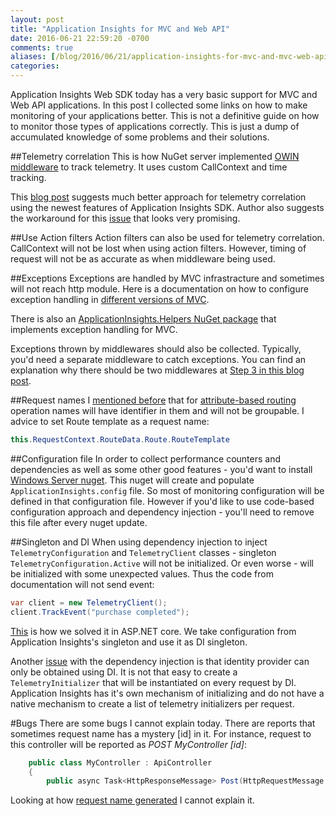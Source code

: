 ```yaml
---
layout: post
title: "Application Insights for MVC and Web API"
date: 2016-06-21 22:59:20 -0700
comments: true
aliases: [/blog/2016/06/21/application-insights-for-mvc-and-mvc-web-api/]
categories: 
---
```

Application Insights Web SDK today has a very basic support for MVC and Web API applications. In this post I collected some links on how to make monitoring of your applications better. This is not a definitive guide on how to monitor those types of applications correctly. This is just a dump of accumulated knowledge of some problems and their solutions.

##Telemetry correlation
This is how NuGet server implemented [OWIN middleware](https://github.com/NuGet/NuGet.Services.Metadata/pull/68/files) to track telemetry. It uses custom CallContext and time tracking. 

This [blog post](http://blog.marcinbudny.com/2016/04/application-insights-for-owin-based.html) suggests much better approach for telemetry correlation using the newest features of Application Insights SDK. Author also suggests the workaround for this [issue](https://katanaproject.codeplex.com/workitem/440?FocusElement=CommentTextBox) that looks very promising.  

##Use Action filters
Action filters can also be used for telemetry correlation. CallContext will not be lost when using action filters. However, timing of request will not be as accurate as when middleware being used.

##Exceptions
Exceptions are handled by MVC infrastracture and sometimes will not reach http module. Here is a documentation on how to configure exception handling in [different versions of MVC](https://azure.microsoft.com/en-us/documentation/articles/app-insights-asp-net-exceptions/#web-api-1x).

There is also an [ApplicationInsights.Helpers NuGet package](https://github.com/advancedrei/ApplicationInsights.Helpers/) that implements exception handling for MVC.

Exceptions thrown by middlewares should also be collected. Typically, you'd need a separate middleware to catch exceptions. You can find an explanation why there should be two middlewares at [Step 3 in this blog post](https://blogs.msdn.microsoft.com/webdev/2015/05/19/application-insights-for-asp-net-5-youre-in-control/). 

##Request names
I [mentioned before](http://apmtips.com/blog/2015/02/23/request-name-and-url/) that for [attribute-based routing](https://blogs.msdn.microsoft.com/webdev/2013/10/17/attribute-routing-in-asp-net-mvc-5/) operation names will have identifier in them and will not be groupable. I advice to set Route template as a request name:   

``` csharp
this.RequestContext.RouteData.Route.RouteTemplate
```

##Configuration file
In order to collect performance counters and dependencies as well as some other good features - you'd want to install [Windows Server nuget](https://www.nuget.org/packages/Microsoft.ApplicationInsights.WindowsServer/). This nuget will create and populate `ApplicationInsights.config` file. So most of monitoring configuration will be defined in that configuration file. However  if you'd like to use code-based configuration approach and dependency injection - you'll need to remove this file after every nuget update.


##Singleton and DI
When using dependency injection to inject `TelemetryConfiguration` and `TelemetryClient` classes - singleton `TelemetryConfiguration.Active` will not be initialized. Or even worse - will be initialized with some unexpected values. Thus the code from documentation will not send event:

``` csharp
var client = new TelemetryClient();
client.TrackEvent("purchase completed");
```

[This](https://github.com/Microsoft/ApplicationInsights-aspnetcore/blob/master/src/Microsoft.ApplicationInsights.AspNetCore/Extensions/ApplicationInsightsExtensions.cs#L72) is how we solved it in ASP.NET core. We take configuration from Application Insights's singleton and use it as DI singleton. 

Another [issue](http://apmtips.com/blog/2015/06/09/do-not-use-context-initializers/#comment-2740137715) with the dependency injection is that identity provider can only be obtained using DI. It is not that easy to create a `TelemetryInitializer` that will be instantiated on every request by DI. Application Insights has it's own mechanism of initializing and do not have a native mechanism to create a list of telemetry initializers per request.

#Bugs
There are some bugs I cannot explain today. There are reports that sometimes request name has a mystery \[id\] in it. For instance, request to this controller will be reported as *POST MyController \[id\]*: 

``` csharp
    public class MyController : ApiController
    {
        public async Task<HttpResponseMessage> Post(HttpRequestMessage request)
```

Looking at how [request name generated](https://github.com/Microsoft/ApplicationInsights-dotnet-server/blob/master/Src/Web/Web.Shared.Net/Implementation/RequestTrackingExtensions.cs#L75) I cannot explain it.
